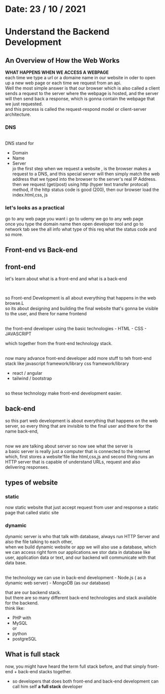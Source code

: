 # Date: 23 / 10 / 2021

# Understand the Backend Development

## An Overview of How the Web Works

**WHAT HAPPENS WHEN WE ACCESS A WEBPAGE**
<br>
each time we type a url or a domaine name in our website in oder to open up a new web page or each time we request from an api.
<br>
Well the most simple answer is that our browser which is also called a client sends a request to the server where the webpage is hosted, and the server will then send back a response, which is gonna contain the webpage that we just requested.
<br>
and this process is called the request-respond model or client-server architecture.
<br>

### DNS

<br>
DNS stand for
<br>

- Domain
- Name
- Server
  <br>
  jo the first step when we request a website , is the browser makes a request to a DNS, and this special server will then simply match the web address that we typed into the browser to the server's real IP Address.
  <br>
  then we request (get/post) using http (hyper text transfer protocal) method, if the http status code is good (200), then our browser load the index.html,css, js

### let's looks as a practical

go to any web page you want i go to udemy we go to any web page
<br>
once you type the domain name then open developer tool and go to network tab see the all info what type of this req what the status code and so more.

## Front-end vs Back-end

## front-end

let's learn about what is a front-end and what is a back-end

<br>

so Front-end Development is all about everything that happens in the web browse.L<br>
so its about designing and building the final website that's gonna be visible to the user, and there for name frontend

<br>
the front-end developer using the basic technologies
- HTML
- CSS 
- JAVASCRIPT

which together from the front-end technology stack.

<br>
now many advance front-end developer add more stuff to teh front-end stack like javascript framework/library css framework/library

- react / angular
- tailwind / bootstrap

<br>
so these technology make front-end development easier.

## back-end

so this part web development is about everything that happens on the web server, so every thing that are invisible to the final user and there for the name back-end,

<br>
now we are talking about server so now see what the server is
<br>
a basic server is really just a computer that is connected to the internet which, first stores a website'file like html,css,js and second thing runs an HTTP server that is capable of understand URLs, request and also delivering responses.

## types of website

### static

now static website that just accept request from user and response a static page that called static site

### dynamic

dynamic server is who that talk with database, always run HTTP Server and also the file talking to each other,
<br>
when we build dynamic website or app we will also use a database, which we can access right form our applications.we stor data in database like user, application data or text, and our backend will communicate with that data base.

<br>
the technology we can use in back-end development
- Node.js ( as a dynamic web server)
- MongoDB (as our database)

that are our backend stack.
<br>
but there are so many different back-end technologies and stack available for the backend.
<br>
think like:

- PHP
  with
- MySQL
  <br>
  or
- python
- postgreSQL

## What is full stack

now, you might have heard the term full stack before, and that simply front-end + back-end stacks together.

- so developers that does both front-end and back-end development can call him self
  **a full stack** developer
